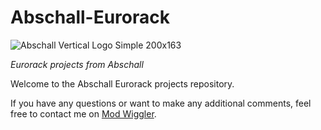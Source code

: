 # Abschall-Eurorack

![Abschall Vertical Logo Simple 200x163](https://user-images.githubusercontent.com/30356903/132745164-a5e864a2-3a76-4cc9-af31-fd81617c80b6.png)

_Eurorack projects from Abschall_

Welcome to the Abschall Eurorack projects repository.

If you have any questions or want to make any additional comments, feel free to contact me on [Mod Wiggler](https://modwiggler.com/).


